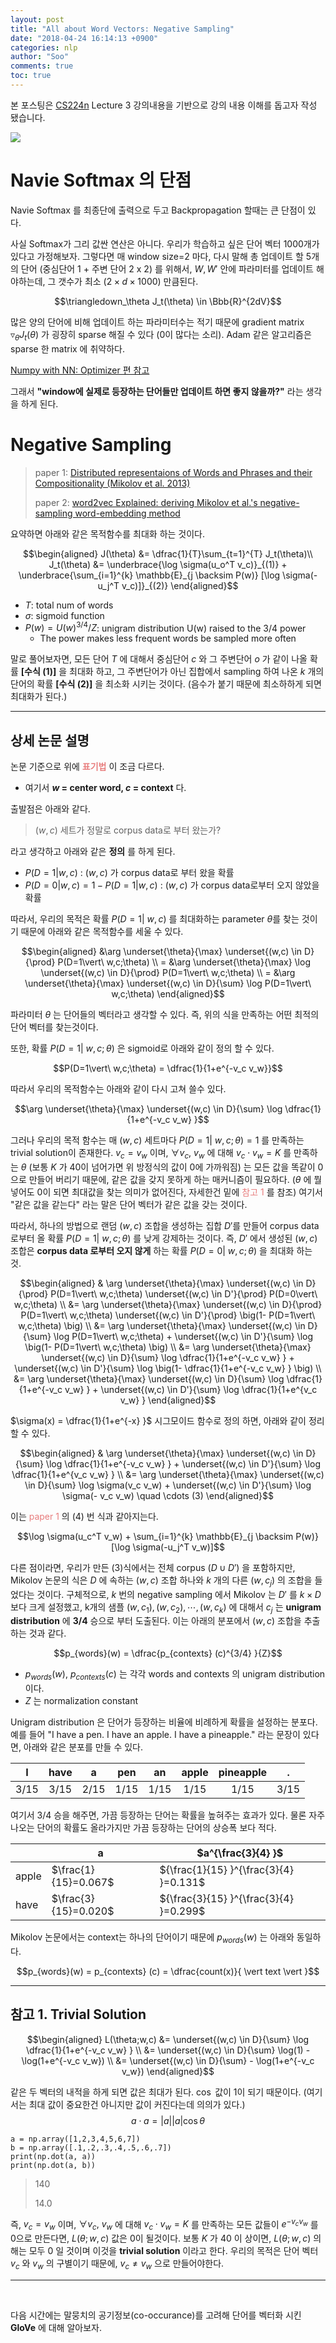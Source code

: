 ```yaml
---
layout: post
title: "All about Word Vectors: Negative Sampling"
date: "2018-04-24 16:14:13 +0900"
categories: nlp
author: "Soo"
comments: true
toc: true
---
```


본 포스팅은 [CS224n](http://web.stanford.edu/class/cs224n/) Lecture 3 강의내용을 기반으로 강의 내용 이해를 돕고자 작성 됐습니다.

<img src="/assets/ML/nlp/L2_model_train.png">

# Navie Softmax 의 단점

Navie Softmax 를 최종단에 출력으로 두고 Backpropagation 할때는 큰 단점이 있다.

사실 Softmax가 그리 값싼 연산은 아니다. 우리가 학습하고 싶은 단어 벡터 1000개가 있다고 가정해보자. 그렇다면 매 window size=2 마다, 다시 말해 총 업데이트 할 5개의 단어 (중심단어 1 + 주변 단어 2 x 2) 를 위해서, $W, W'$ 안에 파라미터를 업데이트 해야하는데, 그 갯수가 최소 $(2 \times d \times 1000)$ 만큼된다.

$$\triangledown_\theta J_t(\theta) \in \Bbb{R}^{2dV}$$

많은 양의 단어에 비해 업데이트 하는 파라미터수는 적기 때문에 gradient matrix $\triangledown_\theta J_t(\theta)$ 가 굉장히 sparse 해질 수 있다 (0이 많다는 소리). Adam 같은 알고리즘은 sparse 한 matrix 에 취약하다.

[Numpy with NN: Optimizer 편 참고](https://simonjisu.github.io/deeplearning/2018/01/13/numpywithnn_5.html)

그래서 **"window에 실제로 등장하는 단어들만 업데이트 하면 좋지 않을까?"** 라는 생각을 하게 된다.

# Negative Sampling

> paper 1: [Distributed representaions of Words and Phrases and their Compositionality (Mikolov et al. 2013)](https://arxiv.org/abs/1310.4546)
>
> paper 2: [word2vec Explained: deriving Mikolov et al.'s negative-sampling word-embedding method](https://arxiv.org/abs/1402.3722)

요약하면 아래와 같은 목적함수를 최대화 하는 것이다.

$$\begin{aligned}
J(\theta) &= \dfrac{1}{T}\sum_{t=1}^{T} J_t(\theta)\\
J_t(\theta) &= \underbrace{\log \sigma(u_o^T v_c)}_{(1)} + \underbrace{\sum_{i=1}^{k} \mathbb{E}_{j \backsim P(w)} [\log \sigma(-u_j^T v_c)]}_{(2)}
\end{aligned}$$

* $T$: total num of words
* $\sigma$: sigmoid function
* $P(w) = {U(w)^{3/4}} / {Z}$: unigram distribution U(w) raised to the 3/4 power
    * The power makes less frequent words be sampled more often

말로 풀어보자면, 모든 단어 $T$ 에 대해서 중심단어 $c$ 와 그 주변단어 $o$ 가 같이 나올 확률 **[수식 (1)]** 을 최대화 하고, 그 주변단어가 아닌 집합에서 sampling 하여 나온 $k$ 개의 단어의 확률 **[수식 (2)]** 을 최소화 시키는 것이다. (음수가 붙기 때문에 최소하하게 되면 최대화가 된다.)

---

## 상세 논문 설명

논문 기준으로 위에 **<span style="color: #e87d7d">표기법</span>** 이 조금 다르다.
* 여기서 **$w$ = center word, $c$ = context** 다.

출발점은 아래와 같다.

> $(w, c)$ 세트가 정말로 corpus data로 부터 왔는가?

라고 생각하고 아래와 같은 **정의** 를 하게 된다.

* $P(D = 1 \vert w, c)$ : $(w, c)$ 가 corpus data로 부터 왔을 확률
* $P(D = 0 \vert w, c) = 1 - P(D = 1 \vert w, c)$ : $(w, c)$ 가 corpus data로부터 오지 않았을 확률

따라서, 우리의 목적은 확률 $P(D = 1\vert\ w, c)$ 를 최대화하는 parameter $\theta$를 찾는 것이기 때문에 아래와 같은 목적함수를 세울 수 있다.

$$\begin{aligned} &\arg \underset{\theta}{\max} \underset{(w,c) \in D}{\prod} P(D=1\vert\ w,c;\theta) \\
= &\arg \underset{\theta}{\max} \log \underset{(w,c) \in D}{\prod} P(D=1\vert\ w,c;\theta) \\
= &\arg \underset{\theta}{\max} \underset{(w,c) \in D}{\sum} \log P(D=1\vert\ w,c;\theta)
\end{aligned}$$

파라미터 $\theta$ 는 단어들의 벡터라고 생각할 수 있다. 즉, 위의 식을 만족하는 어떤 최적의 단어 벡터를 찾는것이다.

또한, 확률 $P(D=1\vert\ w,c;\theta)$ 은 sigmoid로 아래와 같이 정의 할 수 있다.

$$P(D=1\vert\ w,c;\theta) = \dfrac{1}{1+e^{-v_c v_w}}$$

따라서 우리의 목적함수는 아래와 같이 다시 고쳐 쓸수 있다.

$$\arg \underset{\theta}{\max} \underset{(w,c) \in D}{\sum} \log \dfrac{1}{1+e^{-v_c v_w} }$$

그러나 우리의 목적 함수는 매 $(w, c)$ 세트마다 $P(D=1\vert\ w,c;\theta)=1$ 를 만족하는 trivial solution이 존재한다. $v_c = v_w$ 이며, $\forall v_c,\ v_w$ 에 대해 $v_c \cdot v_w = K$ 를 만족하는 $\theta$ (보통 $K$ 가 40이 넘어가면 위 방정식의 값이 0에 가까워짐) 는 모든 값을 똑같이 0으로 만들어 버리기 때문에, 같은 값을 갖지 못하게 하는 매커니즘이 필요하다. ($\theta$ 에 뭘 넣어도 0이 되면 최대값을 찾는 의미가 없어진다, 자세한건 밑에 <span style="color: #e87d7d">참고 1</span> 를 참조) 여기서 "같은 값을 같는다" 라는 말은 단어 벡터가 같은 값을 갖는 것이다.

따라서, 하나의 방법으로 랜덤 $(w, c)$ 조합을 생성하는 집합 $D'$를 만들어 corpus data 로부터 올 확률 $P(D=1\vert \ w,c;\theta)$ 를 낮게 강제하는 것이다. 즉, $D'$ 에서 생성된 $(w, c)$ 조합은 **corpus data 로부터 오지 않게** 하는 확률 $P(D=0\vert\ w,c;\theta)$ 을 최대화 하는 것.

$$\begin{aligned}
& \arg \underset{\theta}{\max} \underset{(w,c) \in D}{\prod} P(D=1\vert\ w,c;\theta) \underset{(w,c) \in D'}{\prod} P(D=0\vert\ w,c;\theta) \\
&= \arg \underset{\theta}{\max} \underset{(w,c) \in D}{\prod} P(D=1\vert\ w,c;\theta) \underset{(w,c) \in D'}{\prod} \big(1- P(D=1\vert\ w,c;\theta) \big) \\
&= \arg \underset{\theta}{\max} \underset{(w,c) \in D}{\sum} \log P(D=1\vert\ w,c;\theta) + \underset{(w,c) \in D'}{\sum} \log \big(1- P(D=1\vert\ w,c;\theta) \big) \\
&= \arg \underset{\theta}{\max} \underset{(w,c) \in D}{\sum} \log \dfrac{1}{1+e^{-v_c v_w} } + \underset{(w,c) \in D'}{\sum} \log \big(1- \dfrac{1}{1+e^{-v_c v_w} } \big) \\
&= \arg \underset{\theta}{\max} \underset{(w,c) \in D}{\sum} \log \dfrac{1}{1+e^{-v_c v_w} } + \underset{(w,c) \in D'}{\sum} \log \dfrac{1}{1+e^{v_c v_w} }
\end{aligned}$$

$\sigma(x) = \dfrac{1}{1+e^{-x} }$ 시그모이드 함수로 정의 하면, 아래와 같이 정리 할 수 있다.

$$\begin{aligned}
& \arg \underset{\theta}{\max} \underset{(w,c) \in D}{\sum} \log \dfrac{1}{1+e^{-v_c v_w} } + \underset{(w,c) \in D'}{\sum} \log \dfrac{1}{1+e^{v_c v_w} } \\
&= \arg \underset{\theta}{\max} \underset{(w,c) \in D}{\sum} \log \sigma(v_c v_w) + \underset{(w,c) \in D'}{\sum} \log \sigma(- v_c v_w) \quad \cdots (3)
\end{aligned}$$

이는 <span style="color: #e87d7d">paper 1</span> 의 (4) 번 식과 같아지는다.

$$\log \sigma(u_c^T v_w) + \sum_{i=1}^{k} \mathbb{E}_{j \backsim P(w)} [\log \sigma(-u_j^T v_w)]$$

다른 점이라면, 우리가 만든 (3)식에서는 전체 corpus ($D \cup D'$) 을 포함하지만, Mikolov 논문의 식은 $D$ 에 속하는 $(w, c)$ 조합 하나와 $k$ 개의 다른 $(w, c_j)$ 의 조합을 들었다는 것이다. 구체적으로, $k$ 번의 negative sampling 에서 Mikolov 는 $D'$ 를 $k \times D$ 보다 크게 설정했고, k개의 샘플 $(w, c_1), (w, c_2), \cdots, (w, c_k)$ 에 대해서 $c_j$ 는 **unigram distribution** 에 **3/4** 승으로 부터 도출된다. 이는 아래의 분포에서 $(w, c)$ 조합을 추출 하는 것과 같다.

$$p_{words}(w) = \dfrac{p_{contexts} (c)^{3/4} }{Z}$$

* $p_{words}(w)$, $p_{contexts} (c)$ 는 각각 words and contexts 의 unigram distribution 이다.
* $Z$ 는 normalization constant

Unigram distribution 은 단어가 등장하는 비율에 비례하게 확률을 설정하는 분포다. 예를 들어 "I have a pen. I have an apple. I have a pineapple." 라는 문장이 있다면, 아래와 같은 분포를 만들 수 있다.

|I|have|a|pen|an|apple|pineapple|.|
|:-:|:-:|:-:|:-:|:-:|:-:|:-:|:-:|
|3/15|3/15|2/15|1/15|1/15|1/15|1/15|3/15|

여기서 3/4 승을 해주면, 가끔 등장하는 단어는 확률을 높혀주는 효과가 있다. 물론 자주 나오는 단어의 확률도 올라가지만 가끔 등장하는 단어의 상승폭 보다 적다.

| | a | $a^{\frac{3}{4} }$|
|-|-|-|
| apple |$\frac{1}{15}=0.067$   | ${\frac{1}{15} }^{\frac{3}{4} }=0.131$  |
| have  |$\frac{3}{15}=0.020$   | ${\frac{3}{15} }^{\frac{3}{4} }=0.299$   |

Mikolov 논문에서는 context는 하나의 단어이기 때문에 $p_{words}(w)$ 는 아래와 동일하다.

$$p_{words}(w) = p_{contexts} (c) = \dfrac{count(x)}{ \vert text \vert }$$

---

## 참고 1. Trivial Solution

$$\begin{aligned} L(\theta;w,c) &= \underset{(w,c) \in D}{\sum} \log \dfrac{1}{1+e^{-v_c v_w} } \\
&= \underset{(w,c) \in D}{\sum} \log(1) - \log(1+e^{-v_c v_w}) \\
&= \underset{(w,c) \in D}{\sum} - \log(1+e^{-v_c v_w})
\end{aligned}$$

같은 두 벡터의 내적을 하게 되면 값은 최대가 된다. $\cos$ 값이 1이 되기 때문이다. (여기서는 최대 값이 중요한건 아니지만 값이 커진다는데 의의가 있다.)
$$a\cdot a=\vert a \vert \vert a \vert \cos \theta $$

```
a = np.array([1,2,3,4,5,6,7])
b = np.array([.1,.2,.3,.4,.5,.6,.7])
print(np.dot(a, a))
print(np.dot(a, b))
```
> 140
>
> 14.0

즉, $v_c = v_w$ 이며, $\forall v_c,\ v_w$ 에 대해 $v_c \cdot v_w = K$ 를 만족하는 모든 값들이 $e^{-v_c v_w}$ 를 0으로 만든다면, $L(\theta; w, c)$ 값은 0이 될것이다. 보통 $K$ 가 40 이 상이면, $L(\theta;w,c)$ 의 해는 모두 0 일 것이며 이것을 **trivial solution** 이라고 한다. 우리의 목적은 단어 벡터 $v_c$ 와 $v_w$ 의 구별이기 때문에, $v_c \not = v_w$ 으로 만들어야한다.

---

<br>

다음 시간에는 말뭉치의 공기정보(co-occurance)를 고려해 단어를 벡터화 시킨 **GloVe** 에 대해 알아보자.
